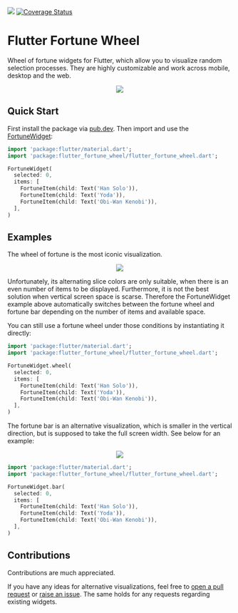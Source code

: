 [![](https://img.shields.io/pub/v/flutter_fortune_wheel)](https://pub.dev/packages/flutter_fortune_wheel)
[![Coverage Status](https://coveralls.io/repos/github/kevlatus/flutter_fortune_wheel/badge.svg?branch=main)](https://coveralls.io/github/kevlatus/flutter_fortune_wheel?branch=main)

# Flutter Fortune Wheel

Wheel of fortune widgets for Flutter, which allow you to visualize random selection processes.
They are highly customizable and work across mobile, desktop and the web.

<p align="center">
  <img src="https://raw.githubusercontent.com/kevlatus/flutter_fortune_wheel/main/images/img-wheel-256.png?sanitize=true">
</p>

## Quick Start

First install the package via [pub.dev](https://pub.dev/packages/flutter_fortune_wheel/install).
Then import and use the [FortuneWidget](https://pub.dev/documentation/flutter_fortune_wheel/latest/flutter_fortune_wheel/FortuneWidget-class.html):

```dart
import 'package:flutter/material.dart';
import 'package:flutter_fortune_wheel/flutter_fortune_wheel.dart';

FortuneWidget(
  selected: 0,
  items: [
    FortuneItem(child: Text('Han Solo')),
    FortuneItem(child: Text('Yoda')),
    FortuneItem(child: Text('Obi-Wan Kenobi')),
  ],
)
```

## Examples

The wheel of fortune is the most iconic visualization.

<p align="center">
  <img src="https://raw.githubusercontent.com/kevlatus/flutter_fortune_wheel/main/images/img-bar-anim.gif?sanitize=true">
</p>

Unfortunately, its alternating slice colors are only suitable, when there is an even number of items to be displayed.
Furthermore, it is not the best solution when vertical screen space is scarse. Therefore the FortuneWidget example above automatically switches between the fortune wheel and
fortune bar depending on the number of items and available space.

You can still use a fortune wheel under those conditions by instantiating it directly:

```dart
import 'package:flutter/material.dart';
import 'package:flutter_fortune_wheel/flutter_fortune_wheel.dart';

FortuneWidget.wheel(
  selected: 0,
  items: [
    FortuneItem(child: Text('Han Solo')),
    FortuneItem(child: Text('Yoda')),
    FortuneItem(child: Text('Obi-Wan Kenobi')),
  ],
)
```

The fortune bar is an alternative visualization, which is smaller in the vertical direction, but is supposed to take the full screen width. See below for an example:

<p align="center">
  <img src="https://raw.githubusercontent.com/kevlatus/flutter_fortune_wheel/main/images/img-bar-anim.gif?sanitize=true">
</p>

```dart
import 'package:flutter/material.dart';
import 'package:flutter_fortune_wheel/flutter_fortune_wheel.dart';

FortuneWidget.bar(
  selected: 0,
  items: [
    FortuneItem(child: Text('Han Solo')),
    FortuneItem(child: Text('Yoda')),
    FortuneItem(child: Text('Obi-Wan Kenobi')),
  ],
)
```

## Contributions

Contributions are much appreciated.

If you have any ideas for alternative visualizations, feel free to [open a pull request](https://github.com/kevlatus/flutter_fortune_wheel/pulls) or
[raise an issue](https://github.com/kevlatus/flutter_fortune_wheel/issues). The same holds for any requests regarding existing widgets.
